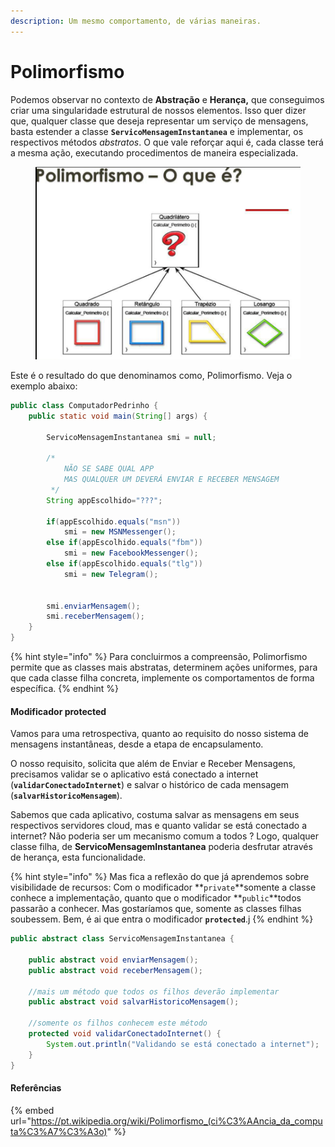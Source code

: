 ```yaml
---
description: Um mesmo comportamento, de várias maneiras.
---
```


# Polimorfismo

Podemos observar no contexto de **Abstração** e **Herança,** que conseguimos criar uma singularidade estrutural de nossos elementos. Isso quer dizer que, qualquer classe que deseja representar um serviço de mensagens, basta estender a classe **`ServicoMensagemInstantanea`** e implementar, os respectivos métodos _abstratos_. O que vale reforçar aqui é, cada classe terá a mesma ação, executando procedimentos de maneira especializada.

<figure><img src="../../../.gitbook/assets/image (38).png" alt=""><figcaption></figcaption></figure>

Este é o resultado do que denominamos como, Polimorfismo. Veja o exemplo abaixo:

```java
public class ComputadorPedrinho {
	public static void main(String[] args) {
		
		ServicoMensagemInstantanea smi = null;
		
		/*
		    NÃO SE SABE QUAL APP 
		    MAS QUALQUER UM DEVERÁ ENVIAR E RECEBER MENSAGEM
		 */
		String appEscolhido="???"; 
		
		if(appEscolhido.equals("msn"))
			smi = new MSNMessenger();
		else if(appEscolhido.equals("fbm"))
			smi = new FacebookMessenger();
		else if(appEscolhido.equals("tlg"))
			smi = new Telegram();
		
			
		smi.enviarMensagem();
		smi.receberMensagem();
	}
}
```

{% hint style="info" %}
Para concluirmos a compreensão, Polimorfismo permite que as classes mais abstratas, determinem ações uniformes, para que cada classe filha concreta, implemente os comportamentos de forma específica.
{% endhint %}

#### Modificador protected

Vamos para uma retrospectiva, quanto ao requisito do nosso sistema de mensagens instantâneas, desde a etapa de encapsulamento.

O nosso requisito, solicita que além de Enviar e Receber Mensagens, precisamos validar se o aplicativo está conectado a internet (**`validarConectadoInternet`**) e salvar o histórico de cada mensagem (**`salvarHistoricoMensagem`**).

Sabemos que cada aplicativo, costuma salvar as mensagens em seus respectivos servidores cloud, mas e quanto validar se está conectado a internet? Não poderia ser um mecanismo comum a todos ? Logo, qualquer classe filha, de **ServicoMensagemInstantanea** poderia desfrutar através de herança, esta funcionalidade.

{% hint style="info" %}
Mas fica a reflexão do que já aprendemos sobre visibilidade de recursos: Com o modificador \*\*`private`\*\*somente a classe conhece a implementação, quanto que o modificador \*\*`public`\*\*todos passarão a conhecer. Mas gostaríamos que, somente as classes filhas soubessem. Bem, é ai que entra o modificador **`protected`**.j
{% endhint %}

```java
public abstract class ServicoMensagemInstantanea {
	
	public abstract void enviarMensagem();
	public abstract void receberMensagem();
	
	//mais um método que todos os filhos deverão implementar
	public abstract void salvarHistoricoMensagem();
	
	//somente os filhos conhecem este método
	protected void validarConectadoInternet() {
		System.out.println("Validando se está conectado a internet");
	}	
}
```

#### Referências

{% embed url="https://pt.wikipedia.org/wiki/Polimorfismo_(ci%C3%AAncia_da_computa%C3%A7%C3%A3o)" %}
